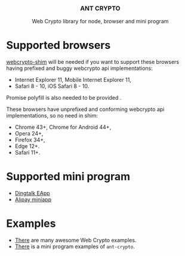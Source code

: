 <h3 align="center">
  ANT CRYPTO
</h3>

<p align="center">
  Web Crypto library for node, browser and mini program
</p>

# Supported browsers

[webcrypto-shim](https://github.com/vibornoff/webcrypto-shim) will be needed if you want to support these browsers having prefixed and buggy webcrypto api implementations:

- Internet Explorer 11, Mobile Internet Explorer 11,
- Safari 8 - 10, iOS Safari 8 - 10.

Promise polyfill is also needed to be provided .

These browsers have unprefixed and conforming webcrypto api implementations, so no need in shim:

- Chrome 43+, Chrome for Android 44+,
- Opera 24+,
- Firefox 34+,
- Edge 12+.
- Safari 11+.

# Supported mini program
- [Dingtalk EApp](https://open-doc.dingtalk.com/microapp/ln6dmh/bv006z)
- [Alipay miniapp](https://mini.open.alipay.com/channel/miniIndex.htm)

# Examples
- [There](https://github.com/diafygi/webcrypto-examples) are many awesome Web Crypto examples.
- [There](https://github.com/ant-morse/ant-crypto/tree/master/examples/mini-program ) is a mini program examples of `ant-crypto`.